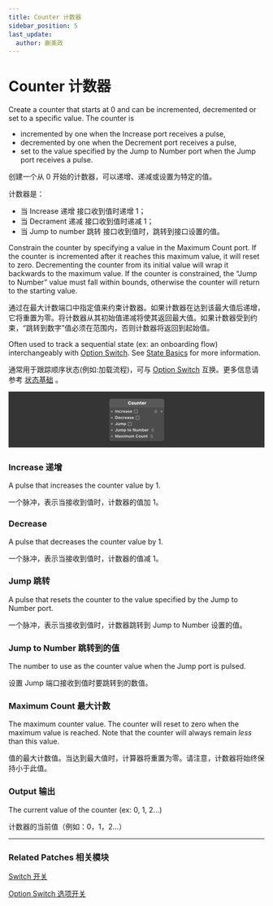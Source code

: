 ```yaml
---
title: Counter 计数器
sidebar_position: 5
last_update:
  author: 蒯美政
---
```


# Counter 计数器

Create a counter that starts at 0 and can be incremented, decremented or set to a specific value. The counter is

- incremented by one when the Increase port receives a pulse,
- decremented by one when the Decrement port receives a pulse,
- set to the value specified by the Jump to Number port when the Jump port receives a pulse.

创建一个从 0 开始的计数器，可以递增、递减或设置为特定的值。

计数器是：

- 当 Increase 递增 接口收到值时递增 1；
- 当 Decrament 递减 接口收到值时递减 1；
- 当 Jump to number 跳转 接口收到值时，跳转到接口设置的值。

Constrain the counter by specifying a value in the Maximum Count port. If the counter is incremented after it reaches this maximum value, it will reset to zero. Decrementing the counter from its initial value will wrap it backwards to the maximum value. If the counter is constrained, the “Jump to Number” value must fall within bounds, otherwise the counter will return to the starting value.

通过在最大计数端口中指定值来约束计数器。如果计数器在达到该最大值后递增，它将重置为零。将计数器从其初始值递减将使其返回最大值。如果计数器受到约束，“跳转到数字”值必须在范围内，否则计数器将返回到起始值。

Often used to track a sequential state (ex: an onboarding flow) interchangeably with [Option Switch](./Option%20Switch.md). See [State Basics](./../Patch%20Editor/States.md) for more information.

通常用于跟踪顺序状态(例如:加载流程)，可与 [Option Switch](./Option%20Switch.md) 互换。更多信息请参考 [状态基础](./../Patch%20Editor/States.md) 。

![Image](./../../../static/img/docs/Utility/counter.png)

### Increase 递增

A pulse that increases the counter value by 1.

一个脉冲，表示当接收到值时，计数器的值加 1。

### Decrease

A pulse that decreases the counter value by 1.

一个脉冲，表示当接收到值时，计数器的值减 1。

### Jump 跳转

A pulse that resets the counter to the value specified by the Jump to Number port.

一个脉冲，表示当接收到值时，计数器跳转到 Jump to Number 设置的值。

### Jump to Number 跳转到的值

The number to use as the counter value when the Jump port is pulsed.

设置 Jump 端口接收到值时要跳转到的数值。

### Maximum Count 最大计数

The maximum counter value. The counter will reset to zero when the maximum value is reached. Note that the counter will always remain *less* than this value.

值的最大计数值。当达到最大值时，计算器将重置为零。请注意，计数器将始终保持小于此值。

### Output 输出

The current value of the counter (ex: 0, 1, 2…)

计数器的当前值（例如：0，1，2…）

------

### Related Patches 相关模块

[Switch 开关](./Switch.md)

[Option Switch 选项开关](./Option%20Switch.md)
